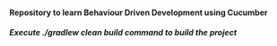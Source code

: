 #### Repository to learn Behaviour Driven Development using Cucumber
##### Execute ./gradlew clean build command to build the project